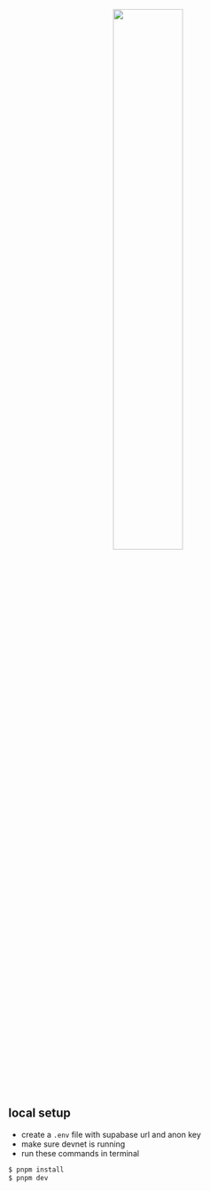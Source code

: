 <div align='center'>
<img width='50%' src="https://github.com/StackerDAOs/mega-dao-fe/assets/55238388/9ac8d3d4-d5b7-4599-b9d0-074ccdb571d7"  />
</div>

## local setup

- create a `.env` file with supabase url and anon key
- make sure devnet is running
- run these commands in terminal

```bash
$ pnpm install
$ pnpm dev
```
